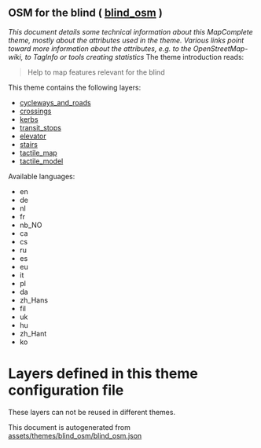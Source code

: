 [//]: # (WARNING: this file is automatically generated. Please find the sources at the bottom and edit those sources)

## OSM for the blind ( [blind_osm](https://mapcomplete.org/blind_osm) )
_This document details some technical information about this MapComplete theme, mostly about the attributes used in the theme. Various links point toward more information about the attributes, e.g. to the OpenStreetMap-wiki, to TagInfo or tools creating statistics_
The theme introduction reads:

> Help to map features relevant for the blind

This theme contains the following layers:

 - [cycleways_and_roads](../Layers/cycleways_and_roads.md)
 - [crossings](../Layers/crossings.md)
 - [kerbs](../Layers/kerbs.md)
 - [transit_stops](../Layers/transit_stops.md)
 - [elevator](../Layers/elevator.md)
 - [stairs](../Layers/stairs.md)
 - [tactile_map](../Layers/tactile_map.md)
 - [tactile_model](../Layers/tactile_model.md)

Available languages:

 - en
 - de
 - nl
 - fr
 - nb_NO
 - ca
 - cs
 - ru
 - es
 - eu
 - it
 - pl
 - da
 - zh_Hans
 - fil
 - uk
 - hu
 - zh_Hant
 - ko

# Layers defined in this theme configuration file
These layers can not be reused in different themes.


This document is autogenerated from [assets/themes/blind_osm/blind_osm.json](https://github.com/pietervdvn/MapComplete/blob/develop/assets/themes/blind_osm/blind_osm.json)
